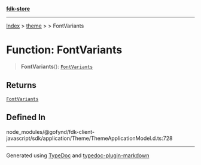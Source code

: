 [**fdk-store**](../../../README.md)
***

[Index](../../../API.md) > [theme](../../README.md) > [<internal>](../README.md) > FontVariants

# Function: FontVariants

> **FontVariants**(): [`FontVariants`](../type-aliases/type-alias.FontVariants.md)

## Returns

[`FontVariants`](../type-aliases/type-alias.FontVariants.md)

## Defined In

node\_modules/@gofynd/fdk-client-javascript/sdk/application/Theme/ThemeApplicationModel.d.ts:728

***
Generated using [TypeDoc](https://typedoc.org/) and [typedoc-plugin-markdown](https://www.npmjs.com/package/typedoc-plugin-markdown)
